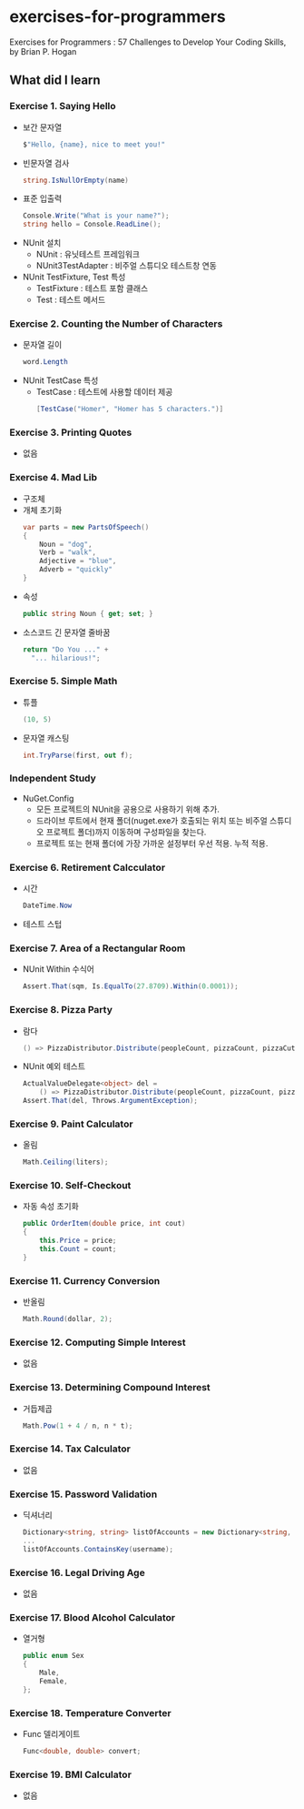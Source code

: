# exercises-for-programmers

Exercises for Programmers : 57 Challenges to Develop Your Coding Skills, by Brian P. Hogan

## What did I learn

### Exercise 1. Saying Hello

- 보간 문자열
  ```c#
  $"Hello, {name}, nice to meet you!"
  ```
- 빈문자열 검사
  ```c#
  string.IsNullOrEmpty(name)
  ```
- 표준 입출력
  ```c#
  Console.Write("What is your name?");
  string hello = Console.ReadLine();
  ```
- NUnit 설치
  - NUnit : 유닛테스트 프레임워크
  - NUnit3TestAdapter : 비주얼 스튜디오 테스트창 연동
- NUnit TestFixture, Test 특성
  - TestFixture : 테스트 포함 클래스
  - Test : 테스트 메서드

### Exercise 2. Counting the Number of Characters

- 문자열 길이
  ```c#
  word.Length
  ```
- NUnit TestCase 특성
  - TestCase : 테스트에 사용할 데이터 제공
    ```c#
    [TestCase("Homer", "Homer has 5 characters.")]
    ```

### Exercise 3. Printing Quotes

- 없음

### Exercise 4. Mad Lib

- 구조체
- 개체 초기화
  ```c#
  var parts = new PartsOfSpeech()
  {
      Noun = "dog",
      Verb = "walk",
      Adjective = "blue",
      Adverb = "quickly"
  }
  ```
- 속성
  ```c#
  public string Noun { get; set; }
  ```
- 소스코드 긴 문자열 줄바꿈
  ```c#
  return "Do You ..." +
    "... hilarious!";
  ```

### Exercise 5. Simple Math

- 튜플
  ```c#
  (10, 5)
  ```
- 문자열 캐스팅
  ```c#
  int.TryParse(first, out f);
  ```

### Independent Study

- NuGet.Config
  - 모든 프로젝트의 NUnit을 공용으로 사용하기 위해 추가.
  - 드라이브 루트에서 현재 폴더(nuget.exe가 호출되는 위치 또는 비주얼 스튜디오 프로젝트 폴더)까지 이동하며 구성파일을 찾는다.
  - 프로젝트 또는 현재 폴더에 가장 가까운 설정부터 우선 적용. 누적 적용.

### Exercise 6. Retirement Calcculator

- 시간
  ```c#
  DateTime.Now
  ```
- 테스트 스텁

### Exercise 7. Area of a Rectangular Room

- NUnit Within 수식어
  ```c#
  Assert.That(sqm, Is.EqualTo(27.8709).Within(0.0001));
  ```

### Exercise 8. Pizza Party
  
- 람다
  ```c#
  () => PizzaDistributor.Distribute(peopleCount, pizzaCount, pizzaCuts);
  ```
- NUnit 예외 테스트
  ```c#
  ActualValueDelegate<object> del =
      () => PizzaDistributor.Distribute(peopleCount, pizzaCount, pizzaCuts);
  Assert.That(del, Throws.ArgumentException);
  ```

### Exercise 9. Paint Calculator

- 올림
  ```c#
  Math.Ceiling(liters);
  ```

### Exercise 10. Self-Checkout

- 자동 속성 초기화
  ```c#
  public OrderItem(double price, int cout)
  {
      this.Price = price;
      this.Count = count;
  }
  ```

### Exercise 11. Currency Conversion

- 반올림
  ```c#
  Math.Round(dollar, 2);
  ```

### Exercise 12. Computing Simple Interest

- 없음

### Exercise 13. Determining Compound Interest

- 거듭제곱
  ```c#
  Math.Pow(1 + 4 / n, n * t);
  ```

### Exercise 14. Tax Calculator

- 없음

### Exercise 15. Password Validation

- 딕셔너리
  ```c#
  Dictionary<string, string> listOfAccounts = new Dictionary<string, string>();
  ...
  listOfAccounts.ContainsKey(username);
  ```

### Exercise 16. Legal Driving Age

- 없음

### Exercise 17. Blood Alcohol Calculator

- 열거형
  ```c#
  public enum Sex
  {
      Male,
      Female,
  };
  ```

### Exercise 18. Temperature Converter

- Func 델리게이트
  ```c#
  Func<double, double> convert;
  ```

### Exercise 19. BMI Calculator

- 없음
